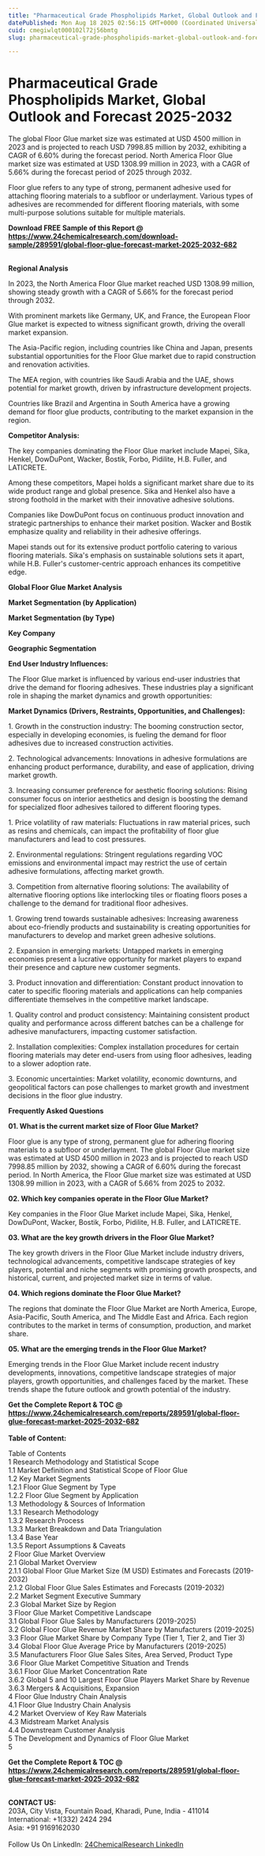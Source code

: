 ```yaml
---
title: "Pharmaceutical Grade Phospholipids Market, Global Outlook and Forecast 2025-2032"
datePublished: Mon Aug 18 2025 02:56:15 GMT+0000 (Coordinated Universal Time)
cuid: cmegiwlqt000102l72j56bmtg
slug: pharmaceutical-grade-phospholipids-market-global-outlook-and-forecast-2025-2032-1-1

---
```


# Pharmaceutical Grade Phospholipids Market, Global Outlook and Forecast 2025-2032

<p>
</p><p>The global Floor Glue market size was estimated at USD 4500 million in 2023 and is projected to reach USD 7998.85 million by 2032, exhibiting a CAGR of 6.60% during the forecast period. North America Floor Glue market size was estimated at USD 1308.99 million in 2023, with a CAGR of 5.66% during the forecast period of 2025 through 2032.</p><p>
Floor glue refers to any type of strong, permanent adhesive used for attaching flooring materials to a subfloor or underlayment. Various types of adhesives are recommended for different flooring materials, with some multi-purpose solutions suitable for multiple materials.</p><div><b>Download FREE Sample of this Report @ 
            <a href="https://www.24chemicalresearch.com/download-sample/289591/global-floor-glue-forecast-market-2025-2032-682">
            https://www.24chemicalresearch.com/download-sample/289591/global-floor-glue-forecast-market-2025-2032-682</a></b></div><br><p>
<strong>Regional Analysis</strong></p><p>
</p><p>
</p><p>In 2023, the North America Floor Glue market reached USD 1308.99 million, showing steady growth with a CAGR of 5.66% for the forecast period through 2032.</p><p>
</p><p>
</p><p>With prominent markets like Germany, UK, and France, the European Floor Glue market is expected to witness significant growth, driving the overall market expansion.</p><p>
</p><p>
</p><p>The Asia-Pacific region, including countries like China and Japan, presents substantial opportunities for the Floor Glue market due to rapid construction and renovation activities.</p><p>
</p><p>
</p><p>The MEA region, with countries like Saudi Arabia and the UAE, shows potential for market growth, driven by infrastructure development projects.</p><p>
</p><p>
</p><p>Countries like Brazil and Argentina in South America have a growing demand for floor glue products, contributing to the market expansion in the region.</p><p>
<strong>Competitor Analysis:</strong></p><p>
</p><p>
</p><p>The key companies dominating the Floor Glue market include Mapei, Sika, Henkel, DowDuPont, Wacker, Bostik, Forbo, Pidilite, H.B. Fuller, and LATICRETE.</p><p>
</p><p>
</p><p>Among these competitors, Mapei holds a significant market share due to its wide product range and global presence. Sika and Henkel also have a strong foothold in the market with their innovative adhesive solutions.</p><p>
</p><p>
</p><p>Companies like DowDuPont focus on continuous product innovation and strategic partnerships to enhance their market position. Wacker and Bostik emphasize quality and reliability in their adhesive offerings.</p><p>
</p><p>
</p><p>Mapei stands out for its extensive product portfolio catering to various flooring materials. Sika's emphasis on sustainable solutions sets it apart, while H.B. Fuller's customer-centric approach enhances its competitive edge.</p><p>
<strong>Global Floor Glue Market Analysis</strong></p><p>
<strong>Market Segmentation (by Application)</strong></p><p>
</p><p>
<strong>Market Segmentation (by Type)</strong></p><p>
</p><p>
<strong>Key Company</strong></p><p>
</p><p>
<strong>Geographic Segmentation</strong></p><p>
</p><p>
<strong>End User Industry Influences:</strong></p><p>
</p><p>The Floor Glue market is influenced by various end-user industries that drive the demand for flooring adhesives. These industries play a significant role in shaping the market dynamics and growth opportunities:</p><p>
<strong>Market Dynamics (Drivers, Restraints, Opportunities, and Challenges):</strong></p><p>
</p><p>
</p><p>1. Growth in the construction industry: The booming construction sector, especially in developing economies, is fueling the demand for floor adhesives due to increased construction activities.</p><p>
</p><p>2. Technological advancements: Innovations in adhesive formulations are enhancing product performance, durability, and ease of application, driving market growth.</p><p>
</p><p>3. Increasing consumer preference for aesthetic flooring solutions: Rising consumer focus on interior aesthetics and design is boosting the demand for specialized floor adhesives tailored to different flooring types.</p><p>
</p><p>
</p><p>1. Price volatility of raw materials: Fluctuations in raw material prices, such as resins and chemicals, can impact the profitability of floor glue manufacturers and lead to cost pressures.</p><p>
</p><p>2. Environmental regulations: Stringent regulations regarding VOC emissions and environmental impact may restrict the use of certain adhesive formulations, affecting market growth.</p><p>
</p><p>3. Competition from alternative flooring solutions: The availability of alternative flooring options like interlocking tiles or floating floors poses a challenge to the demand for traditional floor adhesives.</p><p>
</p><p>
</p><p>1. Growing trend towards sustainable adhesives: Increasing awareness about eco-friendly products and sustainability is creating opportunities for manufacturers to develop and market green adhesive solutions.</p><p>
</p><p>2. Expansion in emerging markets: Untapped markets in emerging economies present a lucrative opportunity for market players to expand their presence and capture new customer segments.</p><p>
</p><p>3. Product innovation and differentiation: Constant product innovation to cater to specific flooring materials and applications can help companies differentiate themselves in the competitive market landscape.</p><p>
</p><p>
</p><p>1. Quality control and product consistency: Maintaining consistent product quality and performance across different batches can be a challenge for adhesive manufacturers, impacting customer satisfaction.</p><p>
</p><p>2. Installation complexities: Complex installation procedures for certain flooring materials may deter end-users from using floor adhesives, leading to a slower adoption rate.</p><p>
</p><p>3. Economic uncertainties: Market volatility, economic downturns, and geopolitical factors can pose challenges to market growth and investment decisions in the floor glue industry.</p><p>
<strong>Frequently Asked Questions</strong></p><p>
<strong>01. What is the current market size of Floor Glue Market?</strong></p><p>
</p><p>Floor glue is any type of strong, permanent glue for adhering flooring materials to a subfloor or underlayment. The global Floor Glue market size was estimated at USD 4500 million in 2023 and is projected to reach USD 7998.85 million by 2032, showing a CAGR of 6.60% during the forecast period. In North America, the Floor Glue market size was estimated at USD 1308.99 million in 2023, with a CAGR of 5.66% from 2025 to 2032.</p><p>
<strong>02. Which key companies operate in the Floor Glue Market?</strong></p><p>
</p><p>Key companies in the Floor Glue Market include Mapei, Sika, Henkel, DowDuPont, Wacker, Bostik, Forbo, Pidilite, H.B. Fuller, and LATICRETE.</p><p>
<strong>03. What are the key growth drivers in the Floor Glue Market?</strong></p><p>
</p><p>The key growth drivers in the Floor Glue Market include industry drivers, technological advancements, competitive landscape strategies of key players, potential and niche segments with promising growth prospects, and historical, current, and projected market size in terms of value.</p><p>
<strong>04. Which regions dominate the Floor Glue Market?</strong></p><p>
</p><p>The regions that dominate the Floor Glue Market are North America, Europe, Asia-Pacific, South America, and The Middle East and Africa. Each region contributes to the market in terms of consumption, production, and market share.</p><p>
<strong>05. What are the emerging trends in the Floor Glue Market?</strong></p><p>
</p><p>Emerging trends in the Floor Glue Market include recent industry developments, innovations, competitive landscape strategies of major players, growth opportunities, and challenges faced by the market. These trends shape the future outlook and growth potential of the industry.</p>

<div><b>Get the Complete Report & TOC @ 
            <a href="https://www.24chemicalresearch.com/reports/289591/global-floor-glue-forecast-market-2025-2032-682">
            https://www.24chemicalresearch.com/reports/289591/global-floor-glue-forecast-market-2025-2032-682</a></b></div><br>
            <b>Table of Content:</b><p>Table of Contents<br />
1 Research Methodology and Statistical Scope<br />
1.1 Market Definition and Statistical Scope of Floor Glue<br />
1.2 Key Market Segments<br />
1.2.1 Floor Glue Segment by Type<br />
1.2.2 Floor Glue Segment by Application<br />
1.3 Methodology & Sources of Information<br />
1.3.1 Research Methodology<br />
1.3.2 Research Process<br />
1.3.3 Market Breakdown and Data Triangulation<br />
1.3.4 Base Year<br />
1.3.5 Report Assumptions & Caveats<br />
2 Floor Glue Market Overview<br />
2.1 Global Market Overview<br />
2.1.1 Global Floor Glue Market Size (M USD) Estimates and Forecasts (2019-2032)<br />
2.1.2 Global Floor Glue Sales Estimates and Forecasts (2019-2032)<br />
2.2 Market Segment Executive Summary<br />
2.3 Global Market Size by Region<br />
3 Floor Glue Market Competitive Landscape<br />
3.1 Global Floor Glue Sales by Manufacturers (2019-2025)<br />
3.2 Global Floor Glue Revenue Market Share by Manufacturers (2019-2025)<br />
3.3 Floor Glue Market Share by Company Type (Tier 1, Tier 2, and Tier 3)<br />
3.4 Global Floor Glue Average Price by Manufacturers (2019-2025)<br />
3.5 Manufacturers Floor Glue Sales Sites, Area Served, Product Type<br />
3.6 Floor Glue Market Competitive Situation and Trends<br />
3.6.1 Floor Glue Market Concentration Rate<br />
3.6.2 Global 5 and 10 Largest Floor Glue Players Market Share by Revenue<br />
3.6.3 Mergers & Acquisitions, Expansion<br />
4 Floor Glue Industry Chain Analysis<br />
4.1 Floor Glue Industry Chain Analysis<br />
4.2 Market Overview of Key Raw Materials<br />
4.3 Midstream Market Analysis<br />
4.4 Downstream Customer Analysis<br />
5 The Development and Dynamics of Floor Glue Market <br />
5</p>

<div><b>Get the Complete Report & TOC @ 
            <a href="https://www.24chemicalresearch.com/reports/289591/global-floor-glue-forecast-market-2025-2032-682">
            https://www.24chemicalresearch.com/reports/289591/global-floor-glue-forecast-market-2025-2032-682</a></b></div><br>

<b>CONTACT US:</b><br>
            203A, City Vista, Fountain Road, Kharadi, Pune, India - 411014<br>
            International: +1(332) 2424 294<br>
            Asia: +91 9169162030 <br><br>
            Follow Us On LinkedIn: <a href="https://www.linkedin.com/company/24chemicalresearch/">24ChemicalResearch LinkedIn</a>